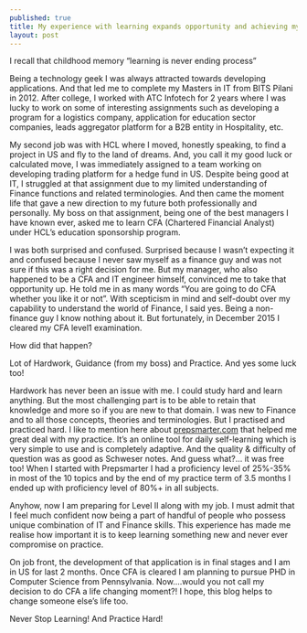 ```yaml
---
published: true
title: My experience with learning expands opportunity and achieving my dreams
layout: post
---
```

I recall that childhood memory “learning is never ending process” 

Being a technology geek I was always attracted towards developing applications. And that led me to complete my Masters in IT from BITS Pilani in 2012. After college, I worked with ATC Infotech for 2 years where I was lucky to work on some of interesting assignments such as developing a program for a logistics company, application for education sector companies, leads aggregator platform for a B2B entity in Hospitality, etc. 

My second job was with HCL where I moved, honestly speaking, to find a project in US and fly to the land of dreams. And, you call it my good luck or calculated move, I was immediately assigned to a team working on developing trading platform for a hedge fund in US. Despite being good at IT, I struggled at that assignment due to my limited understanding of Finance functions and related terminologies. And then came the moment life that gave a new direction to my future both professionally and personally. My boss on that assignment, being one of the best managers I have known ever, asked me to learn CFA (Chartered Financial Analyst) under HCL’s education sponsorship program.

I was both surprised and confused. Surprised because I wasn’t expecting it and confused because I never saw myself as a finance guy and was not sure if this was a right decision for me. But my manager, who also happened to be a CFA and IT engineer himself, convinced me to take that opportunity up. He told me in as many words “You are going to do CFA whether you like it or not”. With scepticism in mind and self-doubt over my capability to understand the world of Finance, I said yes. Being a non-finance guy I know nothing about it. But fortunately, in December 2015 I cleared my CFA level1 examination. 

How did that happen? 

Lot of Hardwork, Guidance (from my boss) and Practice.  And yes some luck too!

Hardwork has never been an issue with me. I could study hard and learn anything. But the most challenging part is to be able to retain that knowledge and more so if you are new to that domain. I was new to Finance and to all those concepts, theories and terminologies. But I practised and practiced hard. I like to mention here about <a href="http://prepsmarter.com/">prepsmarter.com</a> that helped me great deal with my practice. It’s an online tool for daily self-learning which is very simple to use and is completely adaptive. And the quality & difficulty of question was as good as Schweser notes. And guess what?… it was free too! When I started with Prepsmarter I had a proficiency level of 25%-35% in most of the 10 topics and by the end of my practice term of 3.5 months I ended up with proficiency level of 80%+ in all subjects. 

Anyhow, now I am preparing for Level II along with my job. I must admit that I feel much confident now being a part of handful of people who possess unique combination of IT and Finance skills. This experience has made me realise how important it is to keep learning something new and never ever compromise on practice. 

On job front, the development of that application is in final stages and I am in US for last 2 months. Once CFA is cleared I am planning to pursue PHD in Computer Science from Pennsylvania. 
Now….would you not call my decision to do CFA a life changing moment?! I hope, this blog helps to change someone else’s life too.

Never Stop Learning! And Practice Hard!
